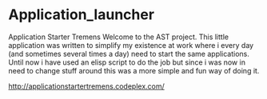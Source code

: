 Application_launcher
====================
Application Starter Tremens
Welcome to the AST project. This little application was written to simplify my existence at work where i every day (and sometimes several times a day) need to start the same applications. Until now i have used an elisp script to do the job but since i was now in need to change stuff around this was a more simple and fun way of doing it.


http://applicationstartertremens.codeplex.com/
